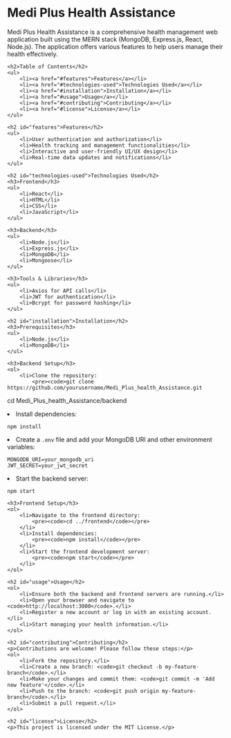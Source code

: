 <!DOCTYPE html>
<html lang="en">
<head>
    <meta charset="UTF-8">
    <meta name="viewport" content="width=device-width, initial-scale=1.0">
    <title>Medi Plus Health Assistance</title>
</head>
<body>
    <h1>Medi Plus Health Assistance</h1>
    <p>Medi Plus Health Assistance is a comprehensive health management web application built using the MERN stack (MongoDB, Express.js, React, Node.js). The application offers various features to help users manage their health effectively.</p>

    <h2>Table of Contents</h2>
    <ul>
        <li><a href="#features">Features</a></li>
        <li><a href="#technologies-used">Technologies Used</a></li>
        <li><a href="#installation">Installation</a></li>
        <li><a href="#usage">Usage</a></li>
        <li><a href="#contributing">Contributing</a></li>
        <li><a href="#license">License</a></li>
    </ul>

    <h2 id="features">Features</h2>
    <ul>
        <li>User authentication and authorization</li>
        <li>Health tracking and management functionalities</li>
        <li>Interactive and user-friendly UI/UX design</li>
        <li>Real-time data updates and notifications</li>
    </ul>

    <h2 id="technologies-used">Technologies Used</h2>
    <h3>Frontend</h3>
    <ul>
        <li>React</li>
        <li>HTML</li>
        <li>CSS</li>
        <li>JavaScript</li>
    </ul>

    <h3>Backend</h3>
    <ul>
        <li>Node.js</li>
        <li>Express.js</li>
        <li>MongoDB</li>
        <li>Mongoose</li>
    </ul>

    <h3>Tools & Libraries</h3>
    <ul>
        <li>Axios for API calls</li>
        <li>JWT for authentication</li>
        <li>Bcrypt for password hashing</li>
    </ul>

    <h2 id="installation">Installation</h2>
    <h3>Prerequisites</h3>
    <ul>
        <li>Node.js</li>
        <li>MongoDB</li>
    </ul>

    <h3>Backend Setup</h3>
    <ol>
        <li>Clone the repository:
            <pre><code>git clone https://github.com/yourusername/Medi_Plus_health_Assistance.git
cd Medi_Plus_health_Assistance/backend
            </code></pre>
        </li>
        <li>Install dependencies:
            <pre><code>npm install</code></pre>
        </li>
        <li>Create a <code>.env</code> file and add your MongoDB URI and other environment variables:
            <pre><code>MONGODB_URI=your_mongodb_uri
JWT_SECRET=your_jwt_secret
            </code></pre>
        </li>
        <li>Start the backend server:
            <pre><code>npm start</code></pre>
        </li>
    </ol>

    <h3>Frontend Setup</h3>
    <ol>
        <li>Navigate to the frontend directory:
            <pre><code>cd ../frontend</code></pre>
        </li>
        <li>Install dependencies:
            <pre><code>npm install</code></pre>
        </li>
        <li>Start the frontend development server:
            <pre><code>npm start</code></pre>
        </li>
    </ol>

    <h2 id="usage">Usage</h2>
    <ol>
        <li>Ensure both the backend and frontend servers are running.</li>
        <li>Open your browser and navigate to <code>http://localhost:3000</code>.</li>
        <li>Register a new account or log in with an existing account.</li>
        <li>Start managing your health information.</li>
    </ol>

    <h2 id="contributing">Contributing</h2>
    <p>Contributions are welcome! Please follow these steps:</p>
    <ol>
        <li>Fork the repository.</li>
        <li>Create a new branch: <code>git checkout -b my-feature-branch</code>.</li>
        <li>Make your changes and commit them: <code>git commit -m 'Add new feature'</code>.</li>
        <li>Push to the branch: <code>git push origin my-feature-branch</code>.</li>
        <li>Submit a pull request.</li>
    </ol>

    <h2 id="license">License</h2>
    <p>This project is licensed under the MIT License.</p>
</body>
</html>
